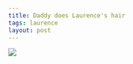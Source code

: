 ```yaml
---
title: Daddy does Laurence's hair
tags: laurence
layout: post
---
```

<img src="http://fuzzymonk.com/photos/blog/image/595/IMG_6808.JPG" class="picture" /><br />
